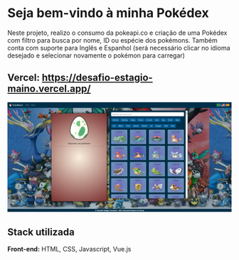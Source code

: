 # Seja bem-vindo à minha Pokédex

Neste projeto, realizo o consumo da pokeapi.co e criação de uma Pokédex com filtro para busca por nome, ID ou espécie dos pokémons. Também conta com suporte para Inglês e Espanhol (será necessário clicar no idioma desejado e selecionar novamente o pokémon para carregar)


## Vercel: https://desafio-estagio-maino.vercel.app/


![Texto alternativo](./src/assets/pokedex.png)



## Stack utilizada

**Front-end:** HTML, CSS, Javascript, Vue.js
